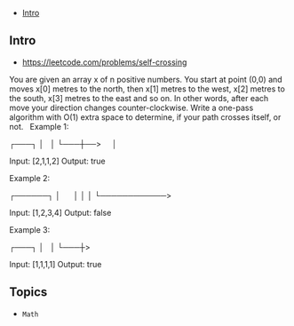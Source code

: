 - [Intro](#intro)

## Intro

- https://leetcode.com/problems/self-crossing

You are given an array x of n positive numbers. You start at point (0,0) and moves x[0] metres to the north, then x[1] metres to the west, x[2] metres to the south, x[3] metres to the east and so on. In other words, after each move your direction changes counter-clockwise.
Write a one-pass algorithm with O(1) extra space to determine, if your path crosses itself, or not.
 
Example 1:

┌───┐
│   │
└───┼──>
    │

Input: [2,1,1,2]
Output: true

Example 2:

┌──────┐
│      │
│
│
└────────────>

Input: [1,2,3,4]
Output: false 

Example 3:

┌───┐
│   │
└───┼>

Input: [1,1,1,1]
Output: true 



## Topics

- `Math`


